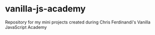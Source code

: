 # vanilla-js-academy
Repository for my mini projects created during Chris Ferdinandi's Vanilla JavaScript Academy
